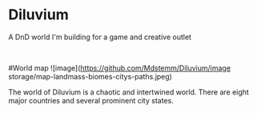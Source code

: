 # Diluvium

<p>A DnD world I'm building for a game and creative outlet</p>

<br>

#World map
![image](https://github.com/Mdstemm/Diluvium/image storage/map-landmass-biomes-citys-paths.jpeg)

The world of Diluvium is a chaotic and intertwined world. There are eight major countries and several prominent city states.
